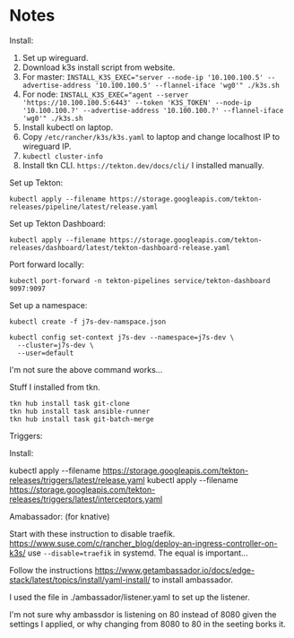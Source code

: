 # Notes

Install:

1. Set up wireguard.
2. Download k3s install script from website.
3. For master:
   `INSTALL_K3S_EXEC="server --node-ip '10.100.100.5' --advertise-address '10.100.100.5' --flannel-iface 'wg0'" ./k3s.sh`
4. For node:
   `INSTALL_K3S_EXEC="agent --server 'https://10.100.100.5:6443' --token 'K3S_TOKEN' --node-ip '10.100.100.?' --advertise-address '10.100.100.?' --flannel-iface 'wg0'" ./k3s.sh`
5. Install kubectl on laptop.
6. Copy `/etc/rancher/k3s/k3s.yaml` to laptop and change localhost IP to wireguard IP.
7. `kubectl cluster-info`
8. Install tkn CLI.
   `https://tekton.dev/docs/cli/`
   I installed manually.

Set up Tekton:
```
kubectl apply --filename https://storage.googleapis.com/tekton-releases/pipeline/latest/release.yaml
```
Set up Tekton Dashboard:
```
kubectl apply --filename https://storage.googleapis.com/tekton-releases/dashboard/latest/tekton-dashboard-release.yaml
```
Port forward locally:
```
kubectl port-forward -n tekton-pipelines service/tekton-dashboard 9097:9097
```

Set up a namespace:
```
kubectl create -f j7s-dev-namspace.json
```
```
kubectl config set-context j7s-dev --namespace=j7s-dev \
  --cluster=j7s-dev \
  --user=default
```
I'm not sure the above command works...

Stuff I installed from tkn.
```
tkn hub install task git-clone
tkn hub install task ansible-runner
tkn hub install task git-batch-merge
```

Triggers:

Install:

kubectl apply --filename https://storage.googleapis.com/tekton-releases/triggers/latest/release.yaml
kubectl apply --filename https://storage.googleapis.com/tekton-releases/triggers/latest/interceptors.yaml


Amabassador: (for knative)

Start with these instruction to disable traefik.
https://www.suse.com/c/rancher_blog/deploy-an-ingress-controller-on-k3s/
use `--disable=traefik` in systemd.
The equal is important...

Follow the instructions https://www.getambassador.io/docs/edge-stack/latest/topics/install/yaml-install/ to install ambassador.

I used the file in ./ambassador/listener.yaml to set up the listener.

I'm not sure why ambassdor is listening on 80 instead of 8080 given the
settings I applied, or why changing from 8080 to 80 in the seeting borks
it.

